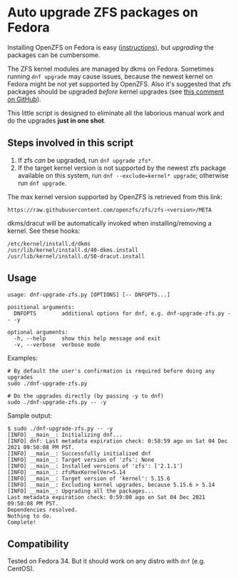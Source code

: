 # Auto upgrade ZFS packages on Fedora

Installing OpenZFS on Fedora is easy ([instructions](
https://openzfs.github.io/openzfs-docs/Getting%20Started/Fedora/index.html)),
but *upgrading* the packages can be cumbersome.

The ZFS kernel modules are managed by dkms on Fedora. Sometimes running `dnf
upgrade` may cause issues, because the newest kernel on Fedora might be not
yet supported by OpenZFS. Also it's suggested that zfs packages should be
upgraded *before* kernel upgrades (see [this comment on GitHub](
https://github.com/openzfs/zfs/issues/9891#issuecomment-761979624)).

This little script is designed to eliminate all the laborious manual work and
do the upgrades **just in one shot**.

## Steps involved in this script

1. If zfs *can* be upgraded, run `dnf upgrade zfs*`.
2. If the target kernel version is not supported by the newest zfs package
   available on this system, run `dnf --exclude=kernel* upgrade`; otherwise
   run `dnf upgrade`.

The max kernel version supported by OpenZFS is retrieved from this link:

```
https://raw.githubusercontent.com/openzfs/zfs/zfs-<version>/META
```

dkms/dracut will be automatically invoked when installing/removing a kernel.
See these hooks:

```
/etc/kernel/install.d/dkms
/usr/lib/kernel/install.d/40-dkms.install
/usr/lib/kernel/install.d/50-dracut.install
```

## Usage

```
usage: dnf-upgrade-zfs.py [OPTIONS] [-- DNFOPTS...]

positional arguments:
  DNFOPTS        additional options for dnf, e.g. dnf-upgrade-zfs.py -- -y

optional arguments:
  -h, --help     show this help message and exit
  -v, --verbose  verbose mode

```

Examples:

```
# By default the user's confirmation is required before doing any upgrades
sudo ./dnf-upgrade-zfs.py

# Do the upgrades directly (by passing -y to dnf)
sudo ./dnf-upgrade-zfs.py -- -y
```

Sample output:

```
$ sudo ./dnf-upgrade-zfs.py -- -y
[INFO] __main__: Initializing dnf...
[INFO] dnf: Last metadata expiration check: 0:58:59 ago on Sat 04 Dec 2021 09:50:08 PM PST.
[INFO] __main__: Successfully initialized dnf
[INFO] __main__: Target version of 'zfs': None
[INFO] __main__: Installed versions of 'zfs': ['2.1.1']
[INFO] __main__: zfsMaxKernelVer=5.14
[INFO] __main__: Target version of 'kernel': 5.15.6
[INFO] __main__: Excluding kernel upgrades, because 5.15.6 > 5.14
[INFO] __main__: Upgrading all the packages...
Last metadata expiration check: 0:59:00 ago on Sat 04 Dec 2021 09:50:08 PM PST.
Dependencies resolved.
Nothing to do.
Complete!
```

## Compatibility

Tested on Fedora 34. But it should work on any distro with `dnf` (e.g. CentOS).
